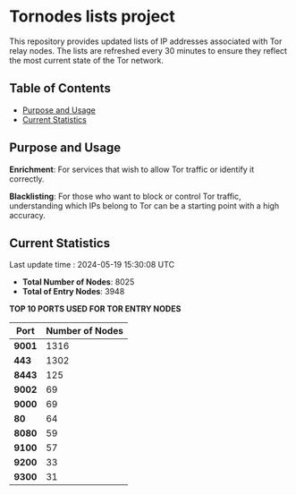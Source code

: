 # Tornodes lists project

This repository provides updated lists of IP addresses associated with Tor relay nodes. The lists are refreshed every 30 minutes to ensure they reflect the most current state of the Tor network.

## Table of Contents

- [Purpose and Usage](#purpose-and-usage)
- [Current Statistics](#current-statistics)


## Purpose and Usage

**Enrichment**: For services that wish to allow Tor traffic or identify it correctly.

**Blacklisting**: For those who want to block or control Tor traffic, understanding which IPs belong to Tor can be a starting point with a high accuracy.

## Current Statistics

Last update time : 2024-05-19 15:30:08 UTC

- **Total Number of Nodes**: 8025
- **Total of Entry Nodes**: 3948

**TOP 10 PORTS USED FOR TOR ENTRY NODES**

| **Port** | **Number of Nodes** |
|------|-----------------|
| **9001**   | 1316  |
| **443**   | 1302  |
| **8443**   | 125  |
| **9002**   | 69  |
| **9000**   | 69  |
| **80**   | 64  |
| **8080**   | 59  |
| **9100**   | 57  |
| **9200**   | 33  |
| **9300**   | 31  |

